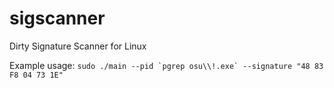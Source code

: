 # sigscanner
Dirty Signature Scanner for Linux


Example usage: ```sudo ./main --pid `pgrep osu\\!.exe` --signature "48 83 F8 04 73 1E"```
